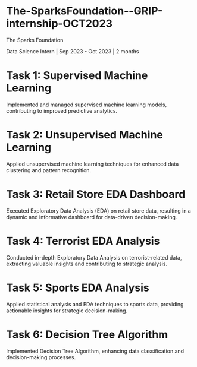 # The-SparksFoundation--GRIP-internship-OCT2023
The Sparks Foundation

Data Science Intern | Sep 2023 - Oct 2023 | 2 months
# Task 1: Supervised Machine Learning
Implemented and managed supervised machine learning models, contributing to improved predictive analytics.

# Task 2: Unsupervised Machine Learning
Applied unsupervised machine learning techniques for enhanced data clustering and pattern recognition.

# Task 3: Retail Store EDA Dashboard
Executed Exploratory Data Analysis (EDA) on retail store data, resulting in a dynamic and informative dashboard for data-driven decision-making.

# Task 4: Terrorist EDA Analysis
Conducted in-depth Exploratory Data Analysis on terrorist-related data, extracting valuable insights and contributing to strategic analysis.

# Task 5: Sports EDA Analysis
Applied statistical analysis and EDA techniques to sports data, providing actionable insights for strategic decision-making.

# Task 6: Decision Tree Algorithm
Implemented Decision Tree Algorithm, enhancing data classification and decision-making processes.
